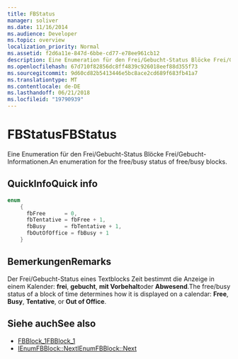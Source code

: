 ```yaml
---
title: FBStatus
manager: soliver
ms.date: 11/16/2014
ms.audience: Developer
ms.topic: overview
localization_priority: Normal
ms.assetid: f2d6a11e-847d-6bbe-cd77-e78ee961cb12
description: Eine Enumeration für den Frei/Gebucht-Status Blöcke Frei/Gebucht-Informationen.
ms.openlocfilehash: 67d710f82856dc8ff4839c926018eef88d355f73
ms.sourcegitcommit: 9d60cd82b5413446e5bc8ace2cd689f683fb41a7
ms.translationtype: MT
ms.contentlocale: de-DE
ms.lasthandoff: 06/21/2018
ms.locfileid: "19790939"
---
```

# <a name="fbstatus"></a><span data-ttu-id="2e9ec-103">FBStatus</span><span class="sxs-lookup"><span data-stu-id="2e9ec-103">FBStatus</span></span>

<span data-ttu-id="2e9ec-104">Eine Enumeration für den Frei/Gebucht-Status Blöcke Frei/Gebucht-Informationen.</span><span class="sxs-lookup"><span data-stu-id="2e9ec-104">An enumeration for the free/busy status of free/busy blocks.</span></span>
  
## <a name="quick-info"></a><span data-ttu-id="2e9ec-105">QuickInfo</span><span class="sxs-lookup"><span data-stu-id="2e9ec-105">Quick info</span></span>

```cpp
enum  
    { 
      fbFree      = 0, 
      fbTentative = fbFree + 1, 
      fbBusy      = fbTentative + 1, 
      fbOutOfOffice = fbBusy + 1 
    }

```

## <a name="remarks"></a><span data-ttu-id="2e9ec-106">Bemerkungen</span><span class="sxs-lookup"><span data-stu-id="2e9ec-106">Remarks</span></span>

<span data-ttu-id="2e9ec-107">Der Frei/Gebucht-Status eines Textblocks Zeit bestimmt die Anzeige in einem Kalender: **frei**, **gebucht**, **mit Vorbehalt**oder **Abwesend**.</span><span class="sxs-lookup"><span data-stu-id="2e9ec-107">The free/busy status of a block of time determines how it is displayed on a calendar: **Free**, **Busy**, **Tentative**, or **Out of Office**.</span></span> 
  
## <a name="see-also"></a><span data-ttu-id="2e9ec-108">Siehe auch</span><span class="sxs-lookup"><span data-stu-id="2e9ec-108">See also</span></span>

- [<span data-ttu-id="2e9ec-109">FBBlock_1</span><span class="sxs-lookup"><span data-stu-id="2e9ec-109">FBBlock_1</span></span>](fbblock_1.md)
- [<span data-ttu-id="2e9ec-110">IEnumFBBlock::Next</span><span class="sxs-lookup"><span data-stu-id="2e9ec-110">IEnumFBBlock::Next</span></span>](ienumfbblock-next.md)

